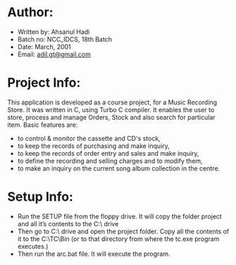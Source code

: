 # Author:

- Written by: Ahsanul Hadi
- Batch no: NCC_IDCS, 18th Batch
- Date: March, 2001	
- Email: adil.gt@gmail.com



# Project Info:

This application is developed as a course project, for a Music Recording Store. It was written in C, using Turbo C compiler. It enables the user to store, process and manage Orders, Stock and also search for particular item. Basic features are:
- to control & monitor the cassette and CD's stock,
- to keep the records of purchasing and make inquiry,
- to keep the records of order entry and sales and make inquiry,
- to define the recording and selling charges and to modify them,
- to make an inquiry on the current song album collection in the centre. 



# Setup Info:

- Run the SETUP file from the floppy drive. It will copy the folder project and all it’s contents to the C:\ drive 
- Then go to C:\ drive and open the project folder. Copy all the contents of it to the  C:\TC\Bin (or to that directory from where the tc.exe program executes.) 
- Then run the arc.bat file. It will execute the program.



